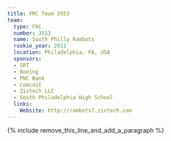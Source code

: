```yaml
---
title: FRC Team 3553
team:
  type: FRC
  number: 3553
  name: South Philly Rambots
  rookie_year: 2011
  location: Philadelphia, PA, USA
  sponsors:
  - SRT
  - Boeing
  - PNC Bank
  - Comcast
  - Zivtech LLC
  - South Philadelphia High School
  links:
    Website: http://rambots7.zivtech.com
---
```


{% include remove_this_line_and_add_a_paragraph %}